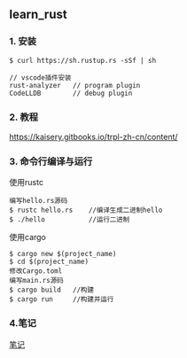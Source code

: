 ##  learn_rust

### 1. 安装

```
$ curl https://sh.rustup.rs -sSf | sh

// vscode插件安装
rust-analyzer   // program plugin
CodeLLDB        // debug plugin

```

### 2. 教程

https://kaisery.gitbooks.io/trpl-zh-cn/content/

### 3. 命令行编译与运行

使用rustc

```
编写hello.rs源码
$ rustc hello.rs    //编译生成二进制hello
$ ./hello           //运行二进制
```

使用cargo
```
$ cargo new $(project_name)
$ cd $(project_name)
修改Cargo.toml
编写main.rs源码
$ cargo build   //构建
$ cargo run     //构建并运行
```

### 4.笔记

[笔记](Notes.md ':include :type=code')
